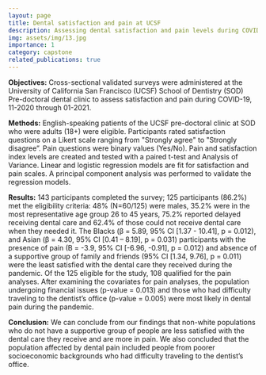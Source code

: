 ```yaml
---
layout: page
title: Dental satisfaction and pain at UCSF
description: Assessing dental satisfaction and pain levels during COVID-19
img: assets/img/13.jpg
importance: 1
category: capstone
related_publications: true
---
```


**Objectives:**
Cross-sectional validated surveys were administered at the University of California San Francisco (UCSF) School of Dentistry (SOD) Pre-doctoral dental clinic to assess satisfaction and pain during COVID-19, 11-2020 through 01-2021.

**Methods:**
English-speaking patients of the UCSF pre-doctoral clinic at SOD who were adults (18+) were eligible. Participants rated satisfaction questions on a Likert scale ranging from "Strongly agree" to "Strongly disagree”. Pain questions were binary values (Yes/No). Pain and satisfaction index levels are created and tested with a paired t-test and Analysis of Variance. Linear and logistic regression models are fit for satisfaction and pain scales. A principal component analysis was performed to validate the regression models.

**Results:**
143 participants completed the survey; 125 participants (86.2%) met the eligibility criteria: 48% (N=60/125) were males, 35.2% were in the most representative age group 26 to 45 years, 75.2% reported delayed receiving dental care and 62.4% of those could not receive dental care when they needed it. The Blacks (β = 5.89, 95% CI [1.37 - 10.41], p = 0.012), and Asian (β = 4.30, 95% CI [0.41 – 8.19], p = 0.031) participants with the presence of pain (B = -3.9, 95% CI [-6.96, -0.91], p = 0.012) and absence of a supportive group of family and friends (95% CI [1.34, 9.76], p = 0.011) were the least satisfied with the dental care they received during the pandemic. Of the 125 eligible for the study, 108 qualified for the pain analyses. After examining the covariates for pain analyses, the population undergoing financial issues (p-value = 0.013) and those who had difficulty traveling to the dentist’s office (p-value = 0.005) were most likely in dental pain during the pandemic.

**Conclusion:** We can conclude from our findings that non-white populations who do not have a supportive group of people are less satisfied with the dental care they receive and are more in pain. We also concluded that the population affected by dental pain included people from poorer socioeconomic backgrounds who had difficulty traveling to the dentist’s office.
